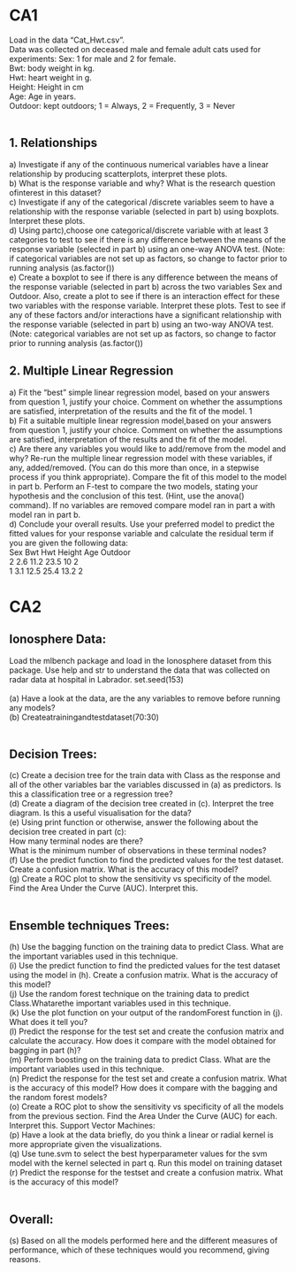 # CA1<br>
Load in the data “Cat_Hwt.csv”.<br>
Data was collected on deceased male and female adult cats used for experiments: Sex: 1 for male and 2 for female.<br>
Bwt: body weight in kg.<br>
Hwt: heart weight in g.<br>
Height: Height in cm<br>
Age: Age in years.<br>
Outdoor: kept outdoors; 1 = Always, 2 = Frequently, 3 = Never<br><br>
## 1. Relationships<br>
a) Investigate if any of the continuous numerical variables have a linear relationship by producing scatterplots, interpret these plots.<br>
b) What is the response variable and why? What is the research question ofinterest in this dataset?<br>
c) Investigate if any of the categorical /discrete variables seem to have a relationship with the response variable (selected in part b) using boxplots. Interpret these plots.<br>
d) Using partc),choose one categorical/discrete variable with at least 3 categories to test to see if there is any difference between the means of the response variable (selected in part b) using an one-way ANOVA test. (Note: if categorical variables are not set up as factors, so change to factor prior to running analysis (as.factor())<br>
e) Create a boxplot to see if there is any difference between the means of the response variable (selected in part b) across the two variables Sex and Outdoor. Also, create a plot to see if there is an interaction effect for these two variables with the response variable. Interpret these plots. Test to see if any of these factors and/or interactions have a significant relationship with the response variable (selected in part b) using an two-way ANOVA test. (Note: categorical variables are not set up as factors, so change to factor prior to running analysis (as.factor())<br>
## 2. Multiple Linear Regression<br>
a) Fit the “best” simple linear regression model, based on your answers from question 1, justify your choice. Comment on whether the assumptions are satisfied, interpretation of the results and the fit of the model.
     1<br>
b) Fit a suitable multiple linear regression model,based on your answers from question 1, justify your choice. Comment on whether the assumptions are satisfied, interpretation of the results and the fit of the model.<br>
c) Are there any variables you would like to add/remove from the model and why? Re-run the multiple linear regression model with these variables, if any, added/removed. (You can do this more than once, in a stepwise process if you think appropriate). Compare the fit of this model to the model in part b. Perform an F-test to compare the two models, stating your hypothesis and the conclusion of this test. (Hint, use the anova() command). If no variables are removed compare model ran in part a with model ran in part b.<br>
d) Conclude your overall results. Use your preferred model to predict the fitted values for your response variable and calculate the residual term if you are given the following data:<br>
Sex Bwt Hwt Height Age Outdoor <br>2 2.6 11.2 23.5 10 2<br>
1 3.1 12.5 25.4 13.2 2

# CA2<br>
## Ionosphere Data:<br>
Load the mlbench package and load in the Ionosphere dataset from this package. Use help and str to understand the data that was collected on radar data at hospital in Labrador.
set.seed(153)<br><br>
(a) Have a look at the data, are the any variables to remove before running any models?<br>
(b) Createatrainingandtestdataset(70:30) <br><br>
## Decision Trees:<br>
(c) Create a decision tree for the train data with Class as the response and all of the other variables bar the variables discussed in (a) as predictors. Is this a classification tree or a regression tree?<br>
(d) Create a diagram of the decision tree created in (c). Interpret the tree diagram. Is this a useful visualisation for the data?<br>
(e) Using print function or otherwise, answer the following about the decision tree created in part (c):<br>
How many terminal nodes are there?<br>
What is the minimum number of observations in these terminal nodes?<br>
(f) Use the predict function to find the predicted values for the test dataset. Create a confusion matrix. What is the accuracy of this model?<br>
(g) Create a ROC plot to show the sensitivity vs specificity of the model. Find the Area Under the Curve (AUC). Interpret this.<br><br>
## Ensemble techniques Trees:<br>
(h) Use the bagging function on the training data to predict Class. What are the important variables used in this technique.<br>
(i) Use the predict function to find the predicted values for the test dataset using the model in (h). Create a confusion matrix. What is the accuracy of this model?<br>
(j) Use the random forest technique on the training data to predict Class.Whatarethe important variables used in this technique.<br>
(k) Use the plot function on your output of the randomForest function in (j). What does it tell you?<br>
(l) Predict the response for the test set and create the confusion matrix and calculate the accuracy. How does it compare with the model obtained for bagging in part (h)?<br>
(m) Perform boosting on the training data to predict Class. What are the important variables used in this technique.<br>
(n) Predict the response for the test set and create a confusion matrix. What is the accuracy of this model? How does it compare with the bagging and the random forest models?<br>
(o) Create a ROC plot to show the sensitivity vs specificity of all the models from the previous section. Find the Area Under the Curve (AUC) for each. Interpret this.
Support Vector Machines:<br>
(p) Have a look at the data briefly, do you think a linear or radial kernel is more appropriate given the visualizations.<br>
(q) Use tune.svm to select the best hyperparameter values for the svm model with the kernel selected in part q. Run this model on training dataset<br>
(r) Predict the response for the testset and create a confusion matrix. What is the accuracy of this model?<br><br>
## Overall:<br>
(s) Based on all the models performed here and the different measures of performance, which of these techniques would you recommend, giving reasons.
                        
